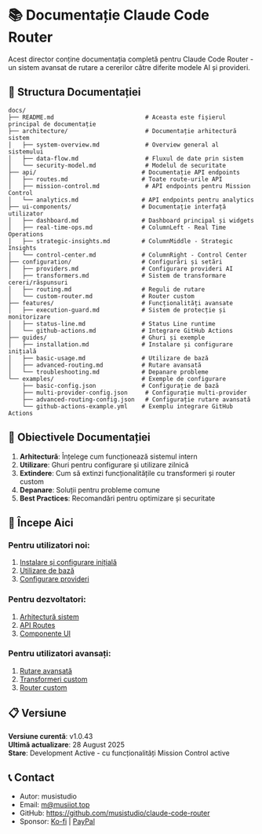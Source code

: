 # 📚 Documentație Claude Code Router

Acest director conține documentația completă pentru Claude Code Router - un sistem avansat de rutare a cererilor către diferite modele AI și provideri.

## 📁 Structura Documentației

```
docs/
├── README.md                          # Aceasta este fișierul principal de documentație
├── architecture/                      # Documentație arhitectură sistem
│   ├── system-overview.md             # Overview general al sistemului
│   ├── data-flow.md                   # Fluxul de date prin sistem
│   └── security-model.md              # Modelul de securitate
├── api/                              # Documentație API endpoints
│   ├── routes.md                     # Toate route-urile API
│   ├── mission-control.md             # API endpoints pentru Mission Control
│   └── analytics.md                  # API endpoints pentru analytics
├── ui-components/                    # Documentație interfață utilizator
│   ├── dashboard.md                  # Dashboard principal și widgets
│   ├── real-time-ops.md              # ColumnLeft - Real Time Operations
│   ├── strategic-insights.md         # ColumnMiddle - Strategic Insights
│   └── control-center.md             # ColumnRight - Control Center
├── configuration/                    # Configurări și setări
│   ├── providers.md                  # Configurare provideri AI
│   ├── transformers.md               # Sistem de transformare cereri/răspunsuri
│   ├── routing.md                    # Reguli de rutare
│   └── custom-router.md              # Router custom
├── features/                         # Funcționalități avansate
│   ├── execution-guard.md            # Sistem de protecție și monitorizare
│   ├── status-line.md                # Status Line runtime
│   └── github-actions.md             # Integrare GitHub Actions
├── guides/                           # Ghuri și exemple
│   ├── installation.md               # Instalare și configurare inițială
│   ├── basic-usage.md                # Utilizare de bază
│   ├── advanced-routing.md           # Rutare avansată
│   └── troubleshooting.md            # Depanare probleme
└── examples/                         # Exemple de configurare
    ├── basic-config.json             # Configurație de bază
    ├── multi-provider-config.json     # Configurație multi-provider
    ├── advanced-routing-config.json   # Configurație rutare avansată
    └── github-actions-example.yml    # Exemplu integrare GitHub Actions
```

## 🎯 Obiectivele Documentației

1. **Arhitectură**: Înțelege cum funcționează sistemul intern
2. **Utilizare**: Ghuri pentru configurare și utilizare zilnică
3. **Extindere**: Cum să extinzi funcționalitățile cu transformeri și router custom
4. **Depanare**: Soluții pentru probleme comune
5. **Best Practices**: Recomandări pentru optimizare și securitate

## 🚀 Începe Aici

### Pentru utilizatori noi:
1. [Instalare și configurare inițială](guides/installation.md)
2. [Utilizare de bază](guides/basic-usage.md)
3. [Configurare provideri](configuration/providers.md)

### Pentru dezvoltatori:
1. [Arhitectură sistem](architecture/system-overview.md)
2. [API Routes](api/routes.md)
3. [Componente UI](ui-components/dashboard.md)

### Pentru utilizatori avansați:
1. [Rutare avansată](configuration/routing.md)
2. [Transformeri custom](configuration/transformers.md)
3. [Router custom](configuration/custom-router.md)

## 📋 Versiune

**Versiune curentă**: v1.0.43  
**Ultimă actualizare**: 28 August 2025  
**Stare**: Development Active - cu funcționalități Mission Control active

## 📞 Contact

- Autor: musistudio
- Email: m@musiiot.top
- GitHub: https://github.com/musistudio/claude-code-router
- Sponsor: [Ko-fi](https://ko-fi.com/F1F31GN2GM) | [PayPal](https://paypal.me/musistudio1999)